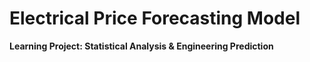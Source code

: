 # Electrical Price Forecasting Model

**Learning Project: Statistical Analysis & Engineering Prediction**


